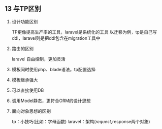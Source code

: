 ## 13 与TP区别
1. 设计功能区别

    TP更像提高生产率的工具，laravel是系统化的工具
    以迁移为例，tp是自己写ddl，laravel则是把ddl包含在migration工具中
2. 路由的区别
    
    laravel 自由控制，更加灵活
    
3. 模板同时使用php、blade语法，tp配置选择
4. 模板继承强大
5. 可以直接使用DB
6. 调用Model静态，更符合ORM的设计思想
7. 面向对象思想的区别

    tp：小技巧(比如：字母函数)
    laravel：架构($request,$response两个对象)
        